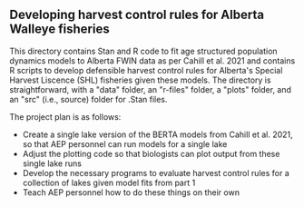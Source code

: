 ## Developing harvest control rules for Alberta Walleye fisheries

This directory contains Stan and R code to fit age structured population dynamics models to Alberta FWIN data as per Cahill et al. 2021 and contains R scripts to develop defensible harvest control rules for Alberta's Special Harvest Liscence (SHL) fisheries given these models. The directory is straightforward, with a "data" folder, an "r-files" folder, a "plots" folder, and an "src" (i.e., source) folder for .Stan files. 

The project plan is as follows:

* Create a single lake version of the BERTA models from Cahill et al. 2021, so that AEP personnel can run models for a single lake 
* Adjust the plotting code so that biologists can plot output from these single lake runs
* Develop the necessary programs to evaluate harvest control rules for a collection of lakes given model fits from part 1 
* Teach AEP personnel how to do these things on their own